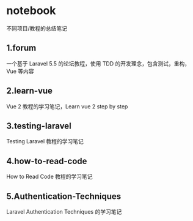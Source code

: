 # notebook
不同项目/教程的总结笔记
## 1.forum 
一个基于 Laravel 5.5 的论坛教程，使用 TDD 的开发理念，包含测试，重构，Vue 等内容

## 2.learn-vue 
Vue 2 教程的学习笔记，Learn vue 2 step by step

## 3.testing-laravel
Testing Laravel 教程的学习笔记

## 4.how-to-read-code
How to Read Code 教程的学习笔记

## 5.Authentication-Techniques
Laravel Authentication Techniques 的学习笔记